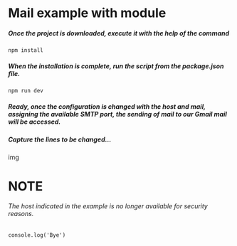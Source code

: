 # Mail example with module

##### Once the project is downloaded, execute it with the help of the command

`npm install`

##### When the installation is complete, run the script from the package.json file.

`npm run dev`

##### Ready, once the configuration is changed with the host and mail, assigning the available SMTP port, the sending of mail to our Gmail mail will be accessed.

##### Capture the lines to be changed...

img

# NOTE

###### The host indicated in the example is no longer available for security reasons.

`console.log('Bye')`

